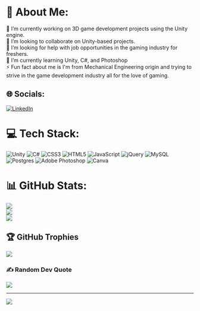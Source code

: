 # 💫 About Me:
🔭 I’m currently working on 3D game development projects using the Unity engine.<br>👯 I’m looking to collaborate on Unity-based projects.<br>🤝 I’m looking for help with job opportunities in the gaming industry for freshers.<br>🌱 I’m currently learning Unity, C#, and Photoshop<br>⚡ Fun fact about me is I'm from Mechanical Engineering origin and trying to strive in the game development industry all for the love of gaming.


## 🌐 Socials:
[![LinkedIn](https://img.shields.io/badge/LinkedIn-%230077B5.svg?logo=linkedin&logoColor=white)](https://linkedin.com/in/https://www.linkedin.com/in/jeevita-shetty-997910160/) 

# 💻 Tech Stack:
![Unity](https://img.shields.io/badge/javascript-%23323330.svg?style=for-the-badge&logo=javascript&logoColor=%23F7DF1E)    ![C#](https://img.shields.io/badge/c%23-%23239120.svg?style=for-the-badge&logo=c-sharp&logoColor=white) ![CSS3](https://img.shields.io/badge/css3-%231572B6.svg?style=for-the-badge&logo=css3&logoColor=white) ![HTML5](https://img.shields.io/badge/html5-%23E34F26.svg?style=for-the-badge&logo=html5&logoColor=white) ![JavaScript](https://img.shields.io/badge/javascript-%23323330.svg?style=for-the-badge&logo=javascript&logoColor=%23F7DF1E) ![jQuery](https://img.shields.io/badge/jquery-%230769AD.svg?style=for-the-badge&logo=jquery&logoColor=white) ![MySQL](https://img.shields.io/badge/mysql-%2300f.svg?style=for-the-badge&logo=mysql&logoColor=white) ![Postgres](https://img.shields.io/badge/postgres-%23316192.svg?style=for-the-badge&logo=postgresql&logoColor=white) ![Adobe Photoshop](https://img.shields.io/badge/adobephotoshop-%2331A8FF.svg?style=for-the-badge&logo=adobephotoshop&logoColor=white) ![Canva](https://img.shields.io/badge/Canva-%2300C4CC.svg?style=for-the-badge&logo=Canva&logoColor=white)  
# 📊 GitHub Stats:
![](https://github-readme-stats.vercel.app/api?username=JeevitaShetty&theme=dark&hide_border=false&include_all_commits=false&count_private=false)<br/>
![](https://github-readme-streak-stats.herokuapp.com/?user=JeevitaShetty&theme=dark&hide_border=false)<br/>
![](https://github-readme-stats.vercel.app/api/top-langs/?username=JeevitaShetty&theme=dark&hide_border=false&include_all_commits=false&count_private=false&layout=compact)

## 🏆 GitHub Trophies
![](https://github-profile-trophy.vercel.app/?username=JeevitaShetty&theme=dracula&no-frame=false&no-bg=false&margin-w=4)

### ✍️ Random Dev Quote
![](https://quotes-github-readme.vercel.app/api?type=horizontal&theme=light)

---
[![](https://visitcount.itsvg.in/api?id=JeevitaShetty&icon=0&color=5)](https://visitcount.itsvg.in)

<!-- Proudly created with GPRM ( https://gprm.itsvg.in ) -->

